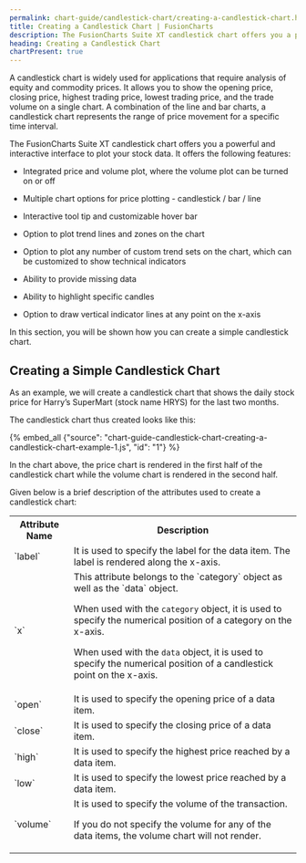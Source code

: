 ```yaml
---
permalink: chart-guide/candlestick-chart/creating-a-candlestick-chart.html
title: Creating a Candlestick Chart | FusionCharts
description: The FusionCharts Suite XT candlestick chart offers you a powerful and interactive interface to plot your stock data.
heading: Creating a Candlestick Chart
chartPresent: true
---
```


A candlestick chart is widely used for applications that require analysis of equity and commodity prices. It allows you to show the opening price, closing price, highest trading price, lowest trading price, and the trade volume on a single chart. A combination of the line and bar charts, a candlestick chart represents the range of price movement for a specific time interval.

The FusionCharts Suite XT candlestick chart offers you a powerful and interactive interface to plot your stock data. It offers the following features:

* Integrated price and volume plot, where the volume plot can be turned on or off

* Multiple chart options for price plotting - candlestick / bar / line

* Interactive tool tip and customizable hover bar

* Option to plot trend lines and zones on the chart

* Option to plot any number of custom trend sets on the chart, which can be customized to show technical indicators

* Ability to provide missing data

* Ability to highlight specific candles

* Option to draw vertical indicator lines at any point on the x-axis

In this section, you will be shown how you can create a simple candlestick chart.

## Creating a Simple Candlestick Chart

As an example, we will create a candlestick chart that shows the daily stock price for Harry’s SuperMart (stock name HRYS) for the last two months.

The candlestick chart thus created looks like this:

{% embed_all {"source": "chart-guide-candlestick-chart-creating-a-candlestick-chart-example-1.js", "id": "1"} %}

In the chart above, the price chart is rendered in the first half of the candlestick chart while the volume chart is rendered in the second half.

Given below is a brief description of the attributes used to create a candlestick chart:

<table>
  <tr>
    <th>Attribute Name</th>
    <th>Description</th>
  </tr>
  <tr>
    <td>`label`</td>
    <td>It is used to specify the label for the data item. The label is rendered along the x-axis.</td>
  </tr>
  <tr>
    <td>`x`</td>
    <td>This attribute belongs to the `category` object as well as the `data` object.

When used with the `category` object, it is used to specify the numerical position of a category on the x-axis.

When used with the `data` object, it is used to specify the numerical position of a candlestick point on the x-axis. </td>
  </tr>
  <tr>
    <td>`open`</td>
    <td>It is used to specify the opening price of a data item.</td>
  </tr>
  <tr>
    <td>`close`</td>
    <td>It is used to specify the closing price of a data item.</td>
  </tr>
  <tr>
    <td>`high`</td>
    <td>It is used to specify the highest price reached by a data item.</td>
  </tr>
  <tr>
    <td>`low`</td>
    <td>It is used to specify the lowest price reached by a data item.</td>
  </tr>
  <tr>
    <td>`volume`</td>
    <td>It is used to specify the volume of the transaction.

If you do not specify the volume for any of the data items, the volume chart will not render.</td>
  </tr>
</table>